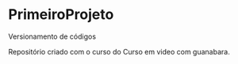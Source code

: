 # PrimeiroProjeto
 Versionamento de códigos

Repositório criado com o curso do Curso em video com guanabara.